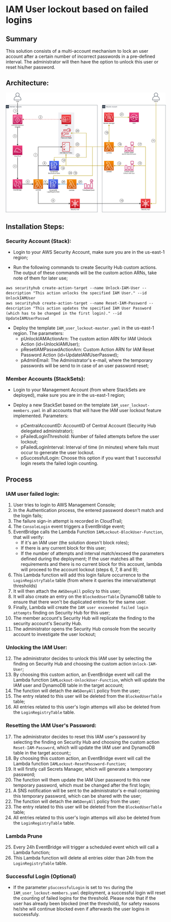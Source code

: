 # IAM User lockout based on failed logins

## Summary

This solution consists of a multi-account mechanism to lock an user account after a certain number of incorrect passwords in a pre-defined interval. The administrator will then have the option to unlock this user or reset his/her password.

## Architecture:

![architecture-overview](IAM-Lockout.png)

## Installation Steps:

### Security Account (Stack):

- Login to your AWS Security Account, make sure you are in the us-east-1 region;

- Run the following commands to create Security Hub custom actions. The output of these commands will be the custom action ARNs, take note of them for later use;
```
aws securityhub create-action-target --name Unlock-IAM-User --description "This action unlocks the specified IAM User." --id UnlockIAMUser
aws securityhub create-action-target --name Reset-IAM-Password --description "This action updates the specified IAM User Password (which has to be changed in the first login)." --id UpdateIAMUserPasswd
```

- Deploy the template `IAM_user_lockout-master.yaml` in the us-east-1 region. The parameters:
	- pUnlockIAMActionArn: The custom action ARN for IAM Unlock Action (id=UnlockIAMUser);
	- pResetIAMPasswdActionArn: Custom Action ARN for IAM Reset Password Action (id=UpdateIAMUserPasswd);
	- pAdminEmail: The Administrator's e-mail, where the temporary passwords will be send to in case of an user password reset;

### Member Accounts (StackSets):

- Login to your Management Account (from where StackSets are deployed), make sure you are in the us-east-1 region;

- Deploy a new StackSet based on the template `IAM_user_lockout-members.yaml` in all accounts that will have the IAM user lockout feature implemented. Parameters:
  - pCentralAccountID: AccountID of Central Account (Security Hub delegated administrator);
  - pFailedLoginThreshold: Number of failed attempts before the user lockout;
  - pFailedLoginInterval: Interval of time (in minutes) where fails must occur to generate the user lockout.
  - pSuccessfulLogin: Choose this option if you want that 1 successful login resets the failed login counting.


## Process

### IAM user failed login:
1) User tries to login to AWS Management Console;
2) In the Authentication process, the entered password doesn't match and the login fails;
3) The failure sign-in attempt is recorded in CloudTrail;
4) The `ConsoleLogin` event triggers a EventBridge event;
5) EventBridge calls the Lambda Function `IAMLockout-BlockUser-Function`, that will verify:
	- If it's an IAM user (the solution doesn't block roles);
	- If there is any current block for this user;
	- If the number of attempts and interval match/exceed the parameters defined during the deployment;
   If the user matches all the requirements and there is no current block for this account, lambda will proceed to the account lockout (steps 6, 7, 8 and 9);
6) This Lambda function will add this login failure occurrence to the `LoginRegistryTable` table (from where it queries the interval/attempt thresholds)
7) It will then attach the `AWSDenyAll` policy to this user;
8) It will also create an entry on the `BlockedUserTable` DynamoDB table to ensure that there won't be duplicated entries for the same user.
9) Finally, Lambda will create the `IAM user exceeeded failed login attempts` finding on Security Hub for this user;
10) The member account's Security Hub will replicate the finding to the security account's Security Hub.
11) The administrator opens the Security Hub console from the security account to investigate the user lockout;

### Unlocking the IAM User:
12) The administrator decides to unlock this IAM user by selecting the finding on Security Hub and choosing the custom action `Unlock-IAM-User`;
13) By choosing this custom action, an EventBridge event will call the Lambda function `IAMLockout-UnlockUser-Function`, which will update the IAM user and DynamoDB table in the target account;
14) The function will detach the `AWSDenyAll` policy from the user;
15) The entry related to this user will be deleted from the `BlockedUserTable` table;
16) All entries related to this user's login attemps will also be deleted from the `LoginRegistryTable` table.

### Resetting the IAM User's Password:
17) The administrator decides to reset this IAM user's password by selecting the finding on Security Hub and choosing the custom action `Reset-IAM-Password`, which will update the IAM user and DynamoDB table in the target account;;
18) By choosing this custom action, an EventBridge event will call the Lambda function `IAMLockout-ResetPassword-Function`;
19) It will firstly call Secrets Manager, which will generate a temporary password;
20) The function will them update the IAM User password to this new temporary password, which must be changed after the first login;
21) A SNS notification will be sent to the administrator's e-mail containing this temporary password, which can be shared with the user;
22) The function will detach the `AWSDenyAll` policy from the user;
23) The entry related to this user will be deleted from the `BlockedUserTable` table;
24) All entries related to this user's login attemps will also be deleted from the `LoginRegistryTable` table.

### Lambda Prune
25) Every 24h EventBridge will trigger a scheduled event which will call a Lambda function;
26) This Lambda function will delete all entries older than 24h from the `LoginRegistryTable` table.

### Successful Login (Optional)
- If the parameter `pSuccessfulLogin` is set to `Yes` during the `IAM_user_lockout-members.yaml` deployment, a successful login will reset the counting of failed logins for the threshold. Please note that if the user has already been blocked (met the threshold), for safety reasons he/she will continue blocked even if afterwards the user logins in successfuly.
	
	

